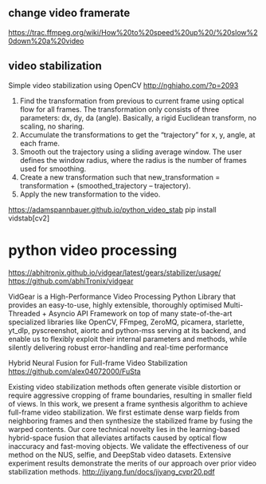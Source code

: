 ## change video framerate

https://trac.ffmpeg.org/wiki/How%20to%20speed%20up%20/%20slow%20down%20a%20video

## video stabilization
Simple video stabilization using OpenCV
http://nghiaho.com/?p=2093


1. Find the transformation from previous to current frame using optical flow for all frames. The transformation only consists of three parameters: dx, dy, da (angle). Basically, a rigid Euclidean transform, no scaling, no sharing.
2. Accumulate the transformations to get the “trajectory” for x, y, angle, at each frame.
3. Smooth out the trajectory using a sliding average window. The user defines the window radius, where the radius is the number of frames used for smoothing.
4. Create a new transformation such that new_transformation = transformation + (smoothed_trajectory – trajectory).
5. Apply the new transformation to the video.



https://adamspannbauer.github.io/python_video_stab
pip install vidstab[cv2]


# python video processing
https://abhitronix.github.io/vidgear/latest/gears/stabilizer/usage/
https://github.com/abhiTronix/vidgear

VidGear is a High-Performance Video Processing Python Library that provides an easy-to-use, highly extensible, thoroughly optimised Multi-Threaded + Asyncio API Framework on top of many state-of-the-art specialized libraries like OpenCV, FFmpeg, ZeroMQ, picamera, starlette, yt_dlp, pyscreenshot, aiortc and python-mss serving at its backend, and enable us to flexibly exploit their internal parameters and methods, while silently delivering robust error-handling and real-time performance

Hybrid Neural Fusion for Full-frame Video Stabilization
https://github.com/alex04072000/FuSta

Existing video stabilization methods often generate visible distortion or require aggressive cropping of frame boundaries, resulting in smaller field of views. In this work, we present a frame synthesis algorithm to achieve full-frame video stabilization. We first estimate dense warp fields from neighboring frames and then synthesize the stabilized frame by fusing the warped contents. Our core technical novelty lies in the learning-based hybrid-space fusion that alleviates artifacts caused by optical flow inaccuracy and fast-moving objects. We validate the effectiveness of our method on the NUS, selfie, and DeepStab video datasets. Extensive experiment results demonstrate the merits of our approach over prior video stabilization methods.
http://jiyang.fun/docs/jiyang_cvpr20.pdf